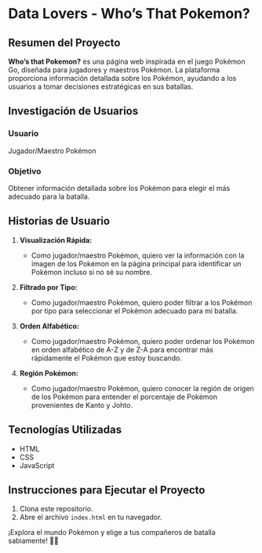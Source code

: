 # Data Lovers - Who’s That Pokemon?

## Resumen del Proyecto

**Who’s that Pokemon?** es una página web inspirada en el juego Pokémon Go, diseñada para jugadores y maestros Pokémon. La plataforma proporciona información detallada sobre los Pokémon, ayudando a los usuarios a tomar decisiones estratégicas en sus batallas.

## Investigación de Usuarios

### Usuario
Jugador/Maestro Pokémon

### Objetivo
Obtener información detallada sobre los Pokémon para elegir el más adecuado para la batalla.

## Historias de Usuario

1. **Visualización Rápida:**
   - Como jugador/maestro Pokémon, quiero ver la información con la imagen de los Pokémon en la página principal para identificar un Pokémon incluso si no sé su nombre.

2. **Filtrado por Tipo:**
   - Como jugador/maestro Pokémon, quiero poder filtrar a los Pokémon por tipo para seleccionar el Pokémon adecuado para mi batalla.

3. **Orden Alfabético:**
   - Como jugador/maestro Pokémon, quiero poder ordenar los Pokémon en orden alfabético de A-Z y de Z-A para encontrar más rápidamente el Pokémon que estoy buscando.

4. **Región Pokémon:**
   - Como jugador/maestro Pokémon, quiero conocer la región de origen de los Pokémon para entender el porcentaje de Pokémon provenientes de Kanto y Johto.

## Tecnologías Utilizadas

- HTML
- CSS
- JavaScript


## Instrucciones para Ejecutar el Proyecto

1. Clona este repositorio.
2. Abre el archivo `index.html` en tu navegador.

¡Explora el mundo Pokémon y elige a tus compañeros de batalla sabiamente! 🚀👾
